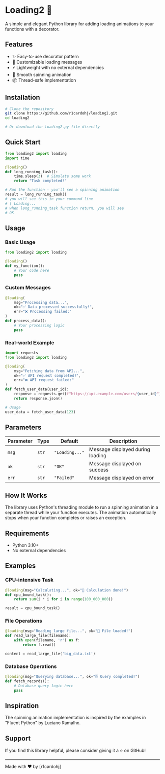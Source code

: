 # Loading2 🔄

A simple and elegant Python library for adding loading animations to your functions with a decorator.

## Features

- ✨ Easy-to-use decorator pattern
- 🎨 Customizable loading messages
- ⚡ Lightweight with no external dependencies
- 🔄 Smooth spinning animation
- 📦 Thread-safe implementation

## Installation

```bash
# Clone the repository
git clone https://github.com/r1cardohj/loading2.git
cd loading2

# Or download the loading2.py file directly
```

## Quick Start

```python
from loading2 import loading
import time

@loading()
def long_running_task():
    time.sleep(3)  # Simulate some work
    return "Task completed!"

# Run the function - you'll see a spinning animation
result = long_running_task()
# you will see this in your command line
# \ Loading...
# when long_running_task function return, you will see
# OK
```

## Usage

### Basic Usage

```python
from loading2 import loading

@loading()
def my_function():
    # Your code here
    pass
```

### Custom Messages

```python
@loading(
    msg="Processing data...",
    ok="✅ Data processed successfully!",
    err="❌ Processing failed:"
)
def process_data():
    # Your processing logic
    pass
```

### Real-world Example

```python
import requests
from loading2 import loading

@loading(
    msg="Fetching data from API...",
    ok="✅ API request completed!",
    err="❌ API request failed:"
)
def fetch_user_data(user_id):
    response = requests.get(f"https://api.example.com/users/{user_id}")
    return response.json()

# Usage
user_data = fetch_user_data(123)
```

## Parameters

| Parameter | Type | Default | Description |
|-----------|------|---------|-------------|
| `msg` | `str` | `"Loading..."` | Message displayed during loading |
| `ok` | `str` | `"OK"` | Message displayed on success |
| `err` | `str` | `"Failed"` | Message displayed on error |

## How It Works

The library uses Python's threading module to run a spinning animation in a separate thread while your function executes. The animation automatically stops when your function completes or raises an exception.

## Requirements

- Python 3.10+
- No external dependencies

## Examples

### CPU-intensive Task

```python
@loading(msg="Calculating...", ok="🎉 Calculation done!")
def cpu_bound_task():
    return sum(i * i for i in range(100_000_000))

result = cpu_bound_task()
```

### File Operations

```python
@loading(msg="Reading large file...", ok="📁 File loaded!")
def read_large_file(filename):
    with open(filename, 'r') as f:
        return f.read()

content = read_large_file('big_data.txt')
```

### Database Operations

```python
@loading(msg="Querying database...", ok="🗄️ Query completed!")
def fetch_records():
    # Database query logic here
    pass
```

## Inspiration

The spinning animation implementation is inspired by the examples in "Fluent Python" by Luciano Ramalho.

## Support

If you find this library helpful, please consider giving it a ⭐ on GitHub!

---

Made with ❤️ by [r1cardohj]
